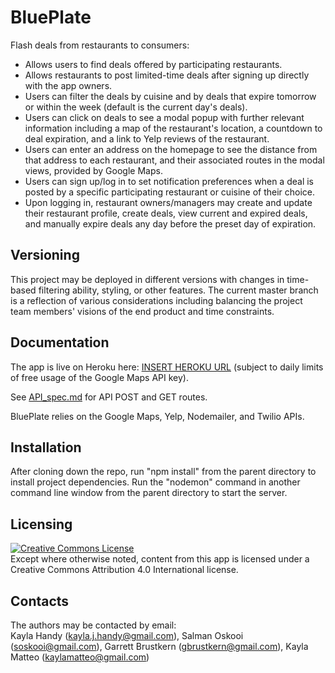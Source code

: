 # BluePlate

Flash deals from restaurants to consumers:

* Allows users to find deals offered by participating restaurants.
* Allows restaurants to post limited-time deals after signing up directly with the app owners.
* Users can filter the deals by cuisine and by deals that expire tomorrow or within the week (default is the current day's deals).
* Users can click on deals to see a modal popup with further relevant information including a map of the restaurant's location, a countdown to deal expiration, and a link to Yelp reviews of the restaurant.
* Users can enter an address on the homepage to see the distance from that address to each restaurant, and their associated routes in the modal views, provided by Google Maps.
* Users can sign up/log in to set notification preferences when a deal is posted by a specific participating restaurant or cuisine of their choice.
* Upon logging in, restaurant owners/managers may create and update their restaurant profile, create deals, view current and expired deals, and manually expire deals any day before the preset day of expiration.

## Versioning

This project may be deployed in different versions with changes in time-based filtering ability, styling, or other features. The current master branch is a reflection of various considerations including balancing the project team members' visions of the end product and time constraints.

## Documentation

The app is live on Heroku here: [INSERT HEROKU URL](localhost:4000) (subject to daily limits of free usage of the Google Maps API key).

See [API_spec.md](https://github.com/GitCats/BluePlate/blob/master/API_spec.md) for API POST and GET routes.

BluePlate relies on the Google Maps, Yelp, Nodemailer, and Twilio APIs.

## Installation

After cloning down the repo, run "npm install" from the parent directory to install project dependencies. Run the "nodemon" command in another command line window from the parent directory to start the server.

## Licensing

<a rel="license" href="http://creativecommons.org/licenses/by-nc-sa/4.0/"><img alt="Creative Commons License" style="border-width:0" src="https://i.creativecommons.org/l/by-nc-sa/4.0/88x31.png" /></a></br>Except where otherwise noted, content from this app is licensed under a Creative Commons Attribution 4.0 International license.

## Contacts

The authors may be contacted by email:</br>
Kayla Handy ([kayla.j.handy@gmail.com](mailto:kayla.j.handy@gmail.com)), Salman Oskooi ([soskooi@gmail.com](mailto:soskooi@gmail.com)), Garrett Brustkern ([gbrustkern@gmail.com](mailto:gbrustkern@gmail.com)), Kayla Matteo ([kaylamatteo@gmail.com](mailto:kaylamatteo@gmail.com))

